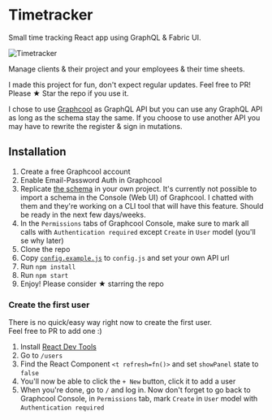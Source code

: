 # Timetracker

Small time tracking React app using GraphQL & Fabric UI.

![Timetracker](http://i.imgur.com/W2qnSb6.gif)

Manage clients & their project and your employees & their time sheets.

I made this project for fun, don't expect regular updates. 
Feel free to PR! Please ★ Star the repo if you use it.

I chose to use [Graphcool](https://graph.cool) as GraphQL API but 
you can use any GraphQL API as long as the schema stay the same. If
you choose to use another API you may have to rewrite the register &
sign in mutations.

## Installation

1. Create a free Graphcool account
2. Enable Email-Password Auth in Graphcool
3. Replicate [the schema](https://github.com/orditeck/react-timetracker-graphql/blob/master/timetracker.schema) in your own project. It's currently not possible to import a schema in the Console (Web UI) of Graphcool. I chatted with them and they're working on a CLI tool that will have this feature. Should be ready in the next few days/weeks.
4. In the `Permissions` tabs of Graphcool Console, make sure to mark all calls with `Authentication required` except `Create` in `User` model (you'll se why later)
5. Clone the repo
6. Copy [`config.example.js`](https://github.com/orditeck/react-timetracker-graphql/blob/master/src/config.example.js) to `config.js` and set your own API url
7. Run `npm install`
8. Run `npm start`
9. Enjoy! Please consider ★ starring the repo

### Create the first user

There is no quick/easy way right now to create the first user.  
Feel free to PR to add one :)

1. Install [React Dev Tools](https://github.com/facebook/react-devtools)
2. Go to `/users` 
3. Find the React Component `<t refresh=fn()>` and set `showPanel` state to `false`
4. You'll now be able to click the `+ New` button, click it to add a user
5. When you're done, go to `/` and log in. Now don't forget to go back to 
Graphcool Console, in `Permissions` tab, mark `Create` in `User` model with `Authentication required`
